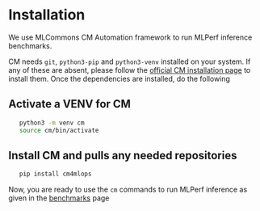 # Installation
We use MLCommons CM Automation framework to run MLPerf inference benchmarks.

CM needs `git`, `python3-pip` and `python3-venv` installed on your system. If any of these are absent, please follow the [official CM installation page](https://docs.mlcommons.org/ck/install) to install them. Once the dependencies are installed, do the following

## Activate a VENV for CM
```bash
   python3 -m venv cm
   source cm/bin/activate
```

## Install CM and pulls any needed repositories

```bash
   pip install cm4mlops
```


Now, you are ready to use the `cm` commands to run MLPerf inference as given in the [benchmarks](../benchmarks/index.md) page
